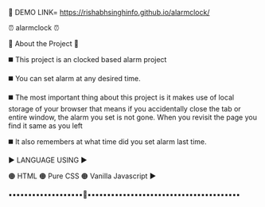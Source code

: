 💢 DEMO LINK=  https://rishabhsinghinfo.github.io/alarmclock/


⏰️ alarmclock ⏰️

💢 About the Project 💢

◼️  This project is an clocked based alarm project
   
◼️  You can set alarm at any desired time.

◼️  The most important thing about this project
    is it makes use of local storage of your browser
    that means if you accidentally close the tab or entire window,
    the alarm you set is not gone. When you revisit the page you
    find it same as you left

◼️  It also remembers at what time did you set alarm last time.


▶️  LANGUAGE USING ▶️

🟠 HTML 🟠 Pure CSS 🟠 Vanilla Javascript ▶️


▪️▪️▪️▪️▪️▪️▪️▪️▪️▪️▪️▪️▪️▪️▪️▪️▪️▪️▪️💢▪️▪️▪️▪️▪️▪️▪️▪️▪️▪️▪️▪️▪️▪️▪️▪️▪️▪️▪️▪️▪️▪️▪️▪️▪️▪️▪️▪️▪️▪️▪️▪️▪️▪️▪️▪️▪️▪️▪️
